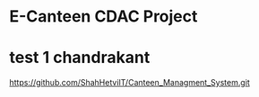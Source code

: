 # E-Canteen CDAC Project

# test 1 chandrakant

https://github.com/ShahHetviIT/Canteen_Managment_System.git
